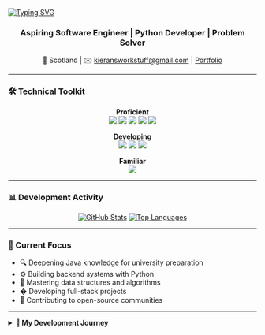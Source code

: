 <a align="center" href="https://git.io/typing-svg">
  <img src="https://readme-typing-svg.herokuapp.com?font=Righteous&size=50&pause=1000&color=4874c4&center=true&vCenter=true&random=false&width=500&height=70&lines=Welcome!%F0%9F%91%8B;I'm+Kieran!" alt="Typing SVG" />
</a>

<h3 align="center">Aspiring Software Engineer | Python Developer | Problem Solver</h3>

<div align="center">
  
📍 Scotland | ✉️ kieransworkstuff@gmail.com | [Portfolio](https://github.com/Kieranmcm07?tab=repositories)
  
</div>

---

### 🛠️ Technical Toolkit

<div align="center">
  
**Proficient**  
<img src="https://img.shields.io/badge/Python-3776AB?logo=python&logoColor=white" />
<img src="https://img.shields.io/badge/HTML5-E34F26?logo=html5&logoColor=white" />
<img src="https://img.shields.io/badge/CSS3-1572B6?logo=css3&logoColor=white" />
<img src="https://img.shields.io/badge/Git-F05032?logo=git&logoColor=white" />
<img src="https://img.shields.io/badge/GitHub-181717?logo=github&logoColor=white" />

**Developing**  
<img src="https://img.shields.io/badge/JavaScript-F7DF1E?logo=javascript&logoColor=black" />
<img src="https://img.shields.io/badge/Java-007396?logo=java&logoColor=white" />
<img src="https://img.shields.io/badge/MySQL-4479A1?logo=mysql&logoColor=white" />

**Familiar**  
<img src="https://img.shields.io/badge/PHP-777BB4?logo=php&logoColor=white" />

</div>

---

### 📊 Development Activity

<div align="center">
  
[![GitHub Stats](https://github-readme-stats.vercel.app/api?username=Kieranmcm07&show_icons=true&theme=dark&hide_title=true)](https://github.com/Kieranmcm07)
[![Top Languages](https://github-readme-stats.vercel.app/api/top-langs/?username=Kieranmcm07&layout=compact&theme=dark&hide_border=true)](https://github.com/Kieranmcm07)

</div>

---

### 🚀 Current Focus
- 🔍 Deepening Java knowledge for university preparation
- ⚙️ Building backend systems with Python
- 🧠 Mastering data structures and algorithms
- � Developing full-stack projects
- 🤝 Contributing to open-source communities

---

<details>
<summary><b>🧭 My Development Journey</b></summary>

My coding journey began at age 8 with Scratch, where I discovered the thrill of creating interactive experiences. By 11, I was building websites with HTML/CSS, learning the power of visual design. At 13, Python became my tool of choice for solving complex problems and building practical applications like cipher tools.

Today, I'm focused on software engineering fundamentals: system design, algorithms, and professional development practices. I'm preparing for university studies while expanding my skills in Java and backend development.

</details>